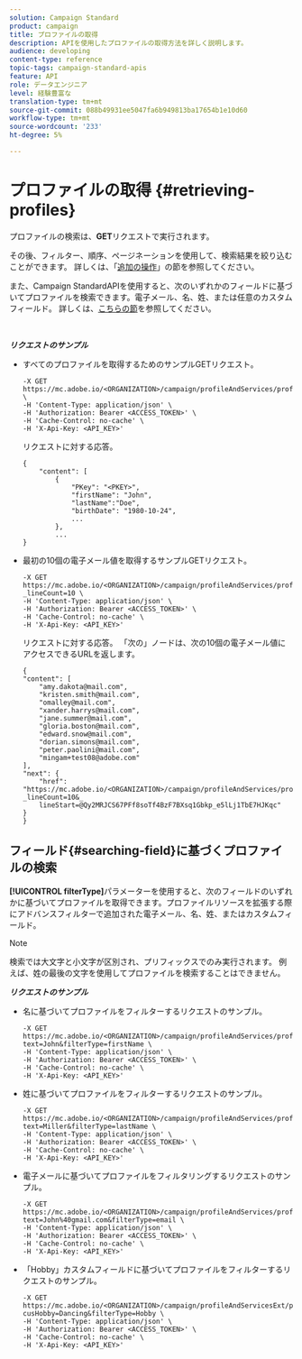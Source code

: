 ```yaml
---
solution: Campaign Standard
product: campaign
title: プロファイルの取得
description: APIを使用したプロファイルの取得方法を詳しく説明します。
audience: developing
content-type: reference
topic-tags: campaign-standard-apis
feature: API
role: データエンジニア
level: 経験豊富な
translation-type: tm+mt
source-git-commit: 088b49931ee5047fa6b949813ba17654b1e10d60
workflow-type: tm+mt
source-wordcount: '233'
ht-degree: 5%

---
```



# プロファイルの取得 {#retrieving-profiles}

プロファイルの検索は、**GET**&#x200B;リクエストで実行されます。

その後、フィルター、順序、ページネーションを使用して、検索結果を絞り込むことができます。 詳しくは、「[追加の操作](../../api/using/sorting.md)」の節を参照してください。

また、Campaign StandardAPIを使用すると、次のいずれかのフィールドに基づいてプロファイルを検索できます。電子メール、名、姓、または任意のカスタムフィールド。 詳しくは、[こちらの節](#searching-field)を参照してください。

<br/>

***リクエストのサンプル***

* すべてのプロファイルを取得するためのサンプルGETリクエスト。

   ```
   -X GET https://mc.adobe.io/<ORGANIZATION>/campaign/profileAndServices/profile \
   -H 'Content-Type: application/json' \
   -H 'Authorization: Bearer <ACCESS_TOKEN>' \
   -H 'Cache-Control: no-cache' \
   -H 'X-Api-Key: <API_KEY>'
   ```

   リクエストに対する応答。

   ```
   {
       "content": [
           {
               "PKey": "<PKEY>",
               "firstName": "John",
               "lastName":"Doe",
               "birthDate": "1980-10-24",
               ...
           },
           ...
   }
   ```

* 最初の10個の電子メール値を取得するサンプルGETリクエスト。

   ```
   -X GET https://mc.adobe.io/<ORGANIZATION>/campaign/profileAndServices/profile/email?_lineCount=10 \
   -H 'Content-Type: application/json' \
   -H 'Authorization: Bearer <ACCESS_TOKEN>' \
   -H 'Cache-Control: no-cache' \
   -H 'X-Api-Key: <API_KEY>'
   ```

   リクエストに対する応答。 「次の」ノードは、次の10個の電子メール値にアクセスできるURLを返します。

   ```
   {
   "content": [
       "amy.dakota@mail.com",
       "kristen.smith@mail.com",
       "omalley@mail.com",
       "xander.harrys@mail.com",
       "jane.summer@mail.com",
       "gloria.boston@mail.com",
       "edward.snow@mail.com",
       "dorian.simons@mail.com",
       "peter.paolini@mail.com",
       "mingam+test08@adobe.com"
   ],
   "next": {
       "href": "https://mc.adobe.io/<ORGANIZATION>/campaign/profileAndServices/profile/email?_lineCount=10&_
       lineStart=@Qy2MRJCS67PFf8soTf4BzF7BXsq1Gbkp_e5lLj1TbE7HJKqc"
   }
   }
   ```

## フィールド{#searching-field}に基づくプロファイルの検索

**[!UICONTROL filterType]**&#x200B;パラメーターを使用すると、次のフィールドのいずれかに基づいてプロファイルを取得できます。プロファイルリソースを拡張する際にアドバンスフィルターで追加された電子メール、名、姓、またはカスタムフィールド。

>[!NOTE]
>
>検索では大文字と小文字が区別され、プリフィックスでのみ実行されます。 例えば、姓の最後の文字を使用してプロファイルを検索することはできません。

***リクエストのサンプル***

* 名に基づいてプロファイルをフィルターするリクエストのサンプル。

   ```
   -X GET https://mc.adobe.io/<ORGANIZATION>/campaign/profileAndServices/profile/byText?text=John&filterType=firstName \
   -H 'Content-Type: application/json' \
   -H 'Authorization: Bearer <ACCESS_TOKEN>' \
   -H 'Cache-Control: no-cache' \
   -H 'X-Api-Key: <API_KEY>'
   ```

* 姓に基づいてプロファイルをフィルターするリクエストのサンプル。

   ```
   -X GET https://mc.adobe.io/<ORGANIZATION>/campaign/profileAndServices/profile/byText?text=Miller&filterType=lastName \
   -H 'Content-Type: application/json' \
   -H 'Authorization: Bearer <ACCESS_TOKEN>' \
   -H 'Cache-Control: no-cache' \
   -H 'X-Api-Key: <API_KEY>'
   ```

* 電子メールに基づいてプロファイルをフィルタリングするリクエストのサンプル。

   ```
   -X GET https://mc.adobe.io/<ORGANIZATION>/campaign/profileAndServices/profile/byText?text=John%40gmail.com&filterType=email \
   -H 'Content-Type: application/json' \
   -H 'Authorization: Bearer <ACCESS_TOKEN>' \
   -H 'Cache-Control: no-cache' \
   -H 'X-Api-Key: <API_KEY>'
   ```

* 「Hobby」カスタムフィールドに基づいてプロファイルをフィルターするリクエストのサンプル。

   ```
   -X GET https://mc.adobe.io/<ORGANIZATION>/campaign/profileAndServicesExt/profile/byText?cusHobby=Dancing&filterType=Hobby \
   -H 'Content-Type: application/json' \
   -H 'Authorization: Bearer <ACCESS_TOKEN>' \
   -H 'Cache-Control: no-cache' \
   -H 'X-Api-Key: <API_KEY>'
   ```
